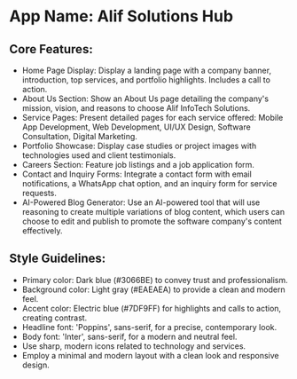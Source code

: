 # **App Name**: Alif Solutions Hub

## Core Features:

- Home Page Display: Display a landing page with a company banner, introduction, top services, and portfolio highlights. Includes a call to action.
- About Us Section: Show an About Us page detailing the company's mission, vision, and reasons to choose Alif InfoTech Solutions.
- Service Pages: Present detailed pages for each service offered: Mobile App Development, Web Development, UI/UX Design, Software Consultation, Digital Marketing.
- Portfolio Showcase: Display case studies or project images with technologies used and client testimonials.
- Careers Section: Feature job listings and a job application form.
- Contact and Inquiry Forms: Integrate a contact form with email notifications, a WhatsApp chat option, and an inquiry form for service requests.
- AI-Powered Blog Generator: Use an AI-powered tool that will use reasoning to create multiple variations of blog content, which users can choose to edit and publish to promote the software company's content effectively.

## Style Guidelines:

- Primary color: Dark blue (#3066BE) to convey trust and professionalism.
- Background color: Light gray (#EAEAEA) to provide a clean and modern feel.
- Accent color: Electric blue (#7DF9FF) for highlights and calls to action, creating contrast.
- Headline font: 'Poppins', sans-serif, for a precise, contemporary look.
- Body font: 'Inter', sans-serif, for a modern and neutral feel.
- Use sharp, modern icons related to technology and services.
- Employ a minimal and modern layout with a clean look and responsive design.